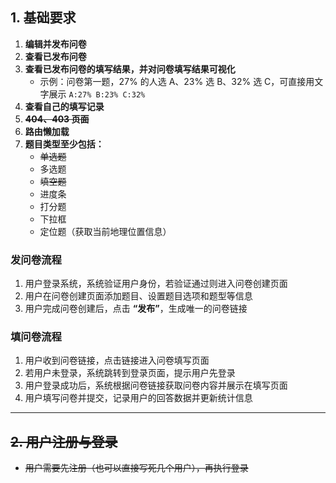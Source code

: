 ## 1. 基础要求

1. **编辑并发布问卷**  
2. **查看已发布问卷**  
3. **查看已发布问卷的填写结果，并对问卷填写结果可视化**  
   - 示例：问卷第一题，27% 的人选 A、23% 选 B、32% 选 C，可直接用文字展示 `A:27% B:23% C:32%`  
4. **查看自己的填写记录**  
5. ~~**404、403 页面**~~  
6. **路由懒加载**  
7. **题目类型至少包括：**  
   - ~~单选题~~  
   - 多选题  
   - ~~填空题~~  
   - 进度条  
   - 打分题  
   - 下拉框  
   - 定位题（获取当前地理位置信息）  

### 发问卷流程

1. 用户登录系统，系统验证用户身份，若验证通过则进入问卷创建页面  
2. 用户在问卷创建页面添加题目、设置题目选项和题型等信息  
3. 用户完成问卷创建后，点击 **“发布”**，生成唯一的问卷链接  

### 填问卷流程

1. 用户收到问卷链接，点击链接进入问卷填写页面  
2. 若用户未登录，系统跳转到登录页面，提示用户先登录  
3. 用户登录成功后，系统根据问卷链接获取问卷内容并展示在填写页面  
4. 用户填写问卷并提交，记录用户的回答数据并更新统计信息  

---

## ~~2. 用户注册与登录~~

- ~~用户需要先注册（也可以直接写死几个用户），再执行登录~~